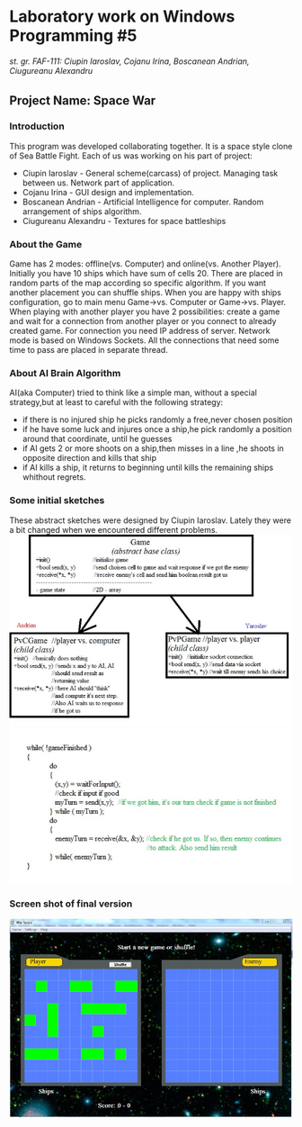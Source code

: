 # Laboratory  work on Windows Programming #5
###### st. gr. FAF-111: Ciupin Iaroslav, Cojanu Irina, Boscanean Andrian, Ciugureanu Alexandru


## Project Name: Space War

### Introduction
This program was developed collaborating together. It is a space style clone of Sea Battle Fight. Each of us was working on his part of project:
	
* Ciupin Iaroslav - General scheme(carcass) of project. Managing task between us. Network part of application.
* Cojanu Irina - GUI design and implementation. 
* Boscanean Andrian - Artificial Intelligence for computer. Random arrangement  of ships algorithm.
* Ciugureanu Alexandru - Textures for space battleships

### About the Game
Game has 2 modes: offline(vs. Computer) and online(vs. Another Player). Initially you have 10 ships which have sum of cells 20. There are placed in random parts of the map according so specific algorithm. If you want another placement you can shuffle ships. When you are happy with ships configuration, go to main menu Game->vs. Computer or Game->vs. Player. When playing with another player you have 2 possibilities: create a game and wait for a connection from another player or you connect to already created game. For connection you need IP address of server. Network mode is based on Windows Sockets. All the connections that need some time to pass are placed in separate thread.

### About AI Brain Algorithm
AI(aka Computer) tried to think like a simple man, without a special strategy,but at least to careful with the following strategy:
* if there is no injured ship he picks randomly a free,never chosen position
* if he have some luck and  injures once a ship,he pick randomly a position around that coordinate, until he guesses
* if AI gets 2 or more shoots on a ship,then misses in a line ,he shoots in opposite direction and kills that ship
* if AI kills a ship, it returns to beginning until kills the remaining ships
whithout regrets.


### Some initial sketches
These abstract sketches were designed by Ciupin Iaroslav. Lately they were a bit changed when we encountered different problems.
![Conceptual scheme](Scheme.jpg)
![Pseudocode](Base_pseudocode.jpg)


### Screen shot of final version
![Screenshot](Screenshot.jpg)
